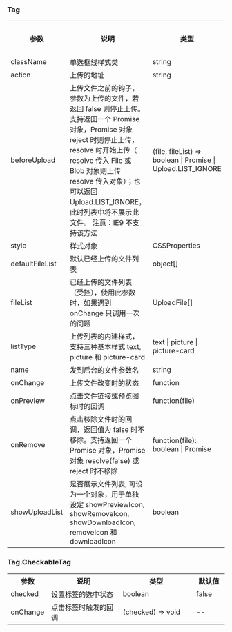 ### Tag

<table>
  <tbody>
    <tr>
      <th  width="15%">参数</th><th width="35%">说明</th><th width="35%">类型</th><th width="15%">默认值</th>
    </tr>
    <tr>
      <td width="15%">className</td><td width="35%">单选框线样式类</td><td width="35%">string</td><td width="15%">--</td>
    </tr>
    <tr>
      <td width="15%">action</td><td width="35%">上传的地址</td><td width="35%">string</td><td width="15%">
      --</td>
    </tr>
    <tr>
      <td width="15%">beforeUpload</td><td width="35%">上传文件之前的钩子，参数为上传的文件，若返回 false 则停止上传。支持返回一个 Promise 对象，Promise 对象 reject 时则停止上传，resolve 时开始上传（ resolve 传入 File 或 Blob 对象则上传 resolve 传入对象）；也可以返回 Upload.LIST_IGNORE，此时列表中将不展示此文件。 注意：IE9 不支持该方法</td><td width="35%">(file, fileList) => boolean | Promise<File> | Upload.LIST_IGNORE</td><td width="15%">--</td>
    </tr>
    <tr>
      <td width="15%">style</td><td width="35%">样式对象</td><td width="35%">CSSProperties</td><td width="15%">--</td>
    </tr>
    <tr>
      <td width="15%">defaultFileList</td><td width="35%">默认已经上传的文件列表</td><td width="35%">	object[]</td><td width="15%">--</td>
    </tr>
    <tr>
      <td width="15%">fileList</td><td width="35%">已经上传的文件列表（受控），使用此参数时，如果遇到 onChange 只调用一次的问题</td><td width="35%">UploadFile[]</td><td width="15%">--</td>
    </tr>
    <tr>
      <td width="15%">listType</td><td width="35%">上传列表的内建样式，支持三种基本样式 text, picture 和 picture-card</td><td width="35%">text | picture | picture-card</td><td width="15%">text</td>
    </tr>
    <tr>
      <td width="15%">name</td><td width="35%">发到后台的文件参数名</td><td width="35%">string</td><td width="15%">file</td>
    </tr>
    <tr>
      <td width="15%">onChange</td><td width="35%">上传文件改变时的状态</td><td width="35%">function</td><td width="15%">--</td>
    </tr>
    <tr>
      <td width="15%">onPreview</td><td width="35%">点击文件链接或预览图标时的回调</td><td width="35%">function(file)</td><td width="15%">--</td>
    </tr>
    <tr>
      <td width="15%">onRemove</td><td width="35%">点击移除文件时的回调，返回值为 false 时不移除。支持返回一个 Promise 对象，Promise 对象 resolve(false) 或 reject 时不移除</td><td width="35%">function(file): boolean | Promise</td><td width="15%">--</td>
    </tr>
    <tr>
      <td width="15%">showUploadList</td><td width="35%">是否展示文件列表, 可设为一个对象，用于单独设定 showPreviewIcon, showRemoveIcon, showDownloadIcon, removeIcon 和 downloadIcon</td><td width="35%">boolean </td><td width="15%">true</td>
    </tr>
  </tbody>
</table>

### Tag.CheckableTag

<table>
  <tbody>
    <tr>
      <th  width="15%">参数</th><th width="35%">说明</th><th width="35%">类型</th><th width="15%">默认值</th>
    </tr>
    <tr>
      <td width="15%">checked</td><td width="35%">设置标签的选中状态</td><td width="35%">boolean</td><td width="15%">false</td>
    </tr>
    <tr>
      <td width="15%">onChange</td><td width="35%">点击标签时触发的回调</td><td width="35%">(checked) => void</td><td width="15%">--</td>
    </tr>
  </tbody>
</table>
